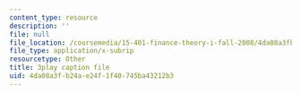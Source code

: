 ```yaml
---
content_type: resource
description: ''
file: null
file_location: /coursemedia/15-401-finance-theory-i-fall-2008/4da08a3fb24ae24f1f40745ba43212b3_HdHlfiOAJyE.srt
file_type: application/x-subrip
resourcetype: Other
title: 3play caption file
uid: 4da08a3f-b24a-e24f-1f40-745ba43212b3
---
```

